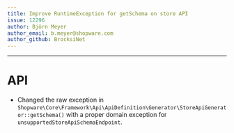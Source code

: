 ```yaml
---
title: Improve RuntimeException for getSchema on store API
issue: 12296
author: Björn Meyer
author_email: b.meyer@shopware.com
author_github: BrocksiNet
---
```

___
# API
* Changed the raw exception in `Shopware\Core\Framework\Api\ApiDefinition\Generator\StoreApiGenerator::getSchema()` with a proper domain exception for `unsupportedStoreApiSchemaEndpoint`.
